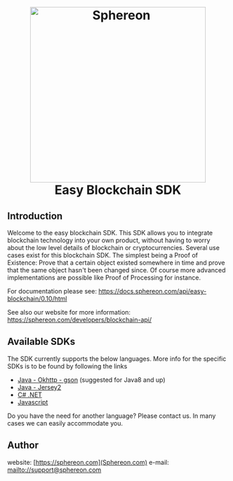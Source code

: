 <h1 align="center">
  <br>
  <a href="https://www.sphereon.com"><img src="https://sphereon.com/content/themes/sphereon/assets/img/logo.svg" alt="Sphereon" width="400"></a>
  <br> Easy Blockchain SDK 
  <br>
</h1>

## Introduction

Welcome to the easy blockchain SDK. This SDK allows you to integrate blockchain technology into your own product, without having to worry about the low level details of blockchain or cryptocurrencies.
Several use cases exist for this blockchain SDK. The simplest being a Proof of Existence: Prove that a certain object existed somewhere in time and prove that the same object hasn't been changed since. Of course more advanced implementations are possible like Proof of Processing for instance.

For documentation please see: https://docs.sphereon.com/api/easy-blockchain/0.10/html

See also our website for more information: https://sphereon.com/developers/blockchain-api/


## Available SDKs

The SDK currently supports the below languages. More info for the specific SDKs is to be found by following the links
 * [Java - Okhttp - gson](java8-okhttp-gson) (suggested for Java8 and up)
 * [Java - Jersey2](java8-jersey2)
 * [C# .NET](csharp-net45)
 * [Javascript](javascript)
  
Do you have the need for another language? Please contact us. In many cases we can easily accommodate you.

## Author
website: [https://sphereon.com](Sphereon.com)
e-mail: [mailto://support@sphereon.com](support@sphereon.com)

